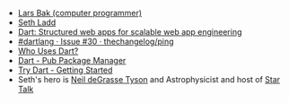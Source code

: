* [Lars Bak (computer programmer)](http://en.wikipedia.org/wiki/Lars_Bak_(computer_programmer))
* [Seth Ladd](http://www.sethladd.com/)
* [Dart: Structured web apps for scalable web app engineering](https://www.dartlang.org/)
* [#dartlang · Issue #30 · thechangelog/ping](https://github.com/thechangelog/ping/issues/30)
* [Who Uses Dart?](https://www.dartlang.org/community/who-uses-dart.html)
* [Dart - Pub Package Manager](https://pub.dartlang.org/)
* [Try Dart - Getting Started](https://www.dartlang.org/codelabs/darrrt/)
* Seth's hero is [Neil deGrasse Tyson](https://twitter.com/neiltyson) and Astrophysicist and host of [Star Talk](http://www.startalkradio.net/)
